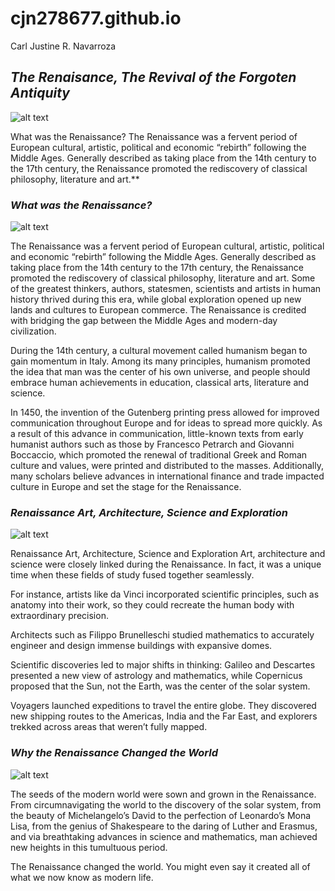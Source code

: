 # cjn278677.github.io
Carl Justine R. Navarroza
## _The Renaisance, The Revival of the Forgoten Antiquity_
![alt text](https://alchetron.com/cdn/classical-antiquity-0fbe6be6-ec09-454b-af1d-f1fc07808a8-resize-750.jpeg)

What was the Renaissance? The Renaissance was a fervent period of European cultural, artistic, political and economic “rebirth” following the Middle Ages. Generally described as taking place from the 14th century to the 17th century, the Renaissance promoted the rediscovery of classical philosophy, literature and art.**
### _What was the Renaissance?_
![alt text](https://collectionapi.metmuseum.org/api/collection/v1/iiif/383095/741130/main-image)

The Renaissance was a fervent period of European cultural, artistic, political and economic “rebirth” following the Middle Ages. Generally described as taking place from the 14th century to the 17th century, the Renaissance promoted the rediscovery of classical philosophy, literature and art. Some of the greatest thinkers, authors, statesmen, scientists and artists in human history thrived during this era, while global exploration opened up new lands and cultures to European commerce. The Renaissance is credited with bridging the gap between the Middle Ages and modern-day civilization.

During the 14th century, a cultural movement called humanism began to gain momentum in Italy. Among its many principles, humanism promoted the idea that man was the center of his own universe, and people should embrace human achievements in education, classical arts, literature and science.

In 1450, the invention of the Gutenberg printing press allowed for improved communication throughout Europe and for ideas to spread more quickly. As a result of this advance in communication, little-known texts from early humanist authors such as those by Francesco Petrarch and Giovanni Boccaccio, which promoted the renewal of traditional Greek and Roman culture and values, were printed and distributed to the masses. Additionally, many scholars believe advances in international finance and trade impacted culture in Europe and set the stage for the Renaissance.
### _Renaissance Art, Architecture, Science and Exploration_
![alt text](https://upload.wikimedia.org/wikipedia/commons/thumb/2/22/The-Last-Supper-Restored-Da-Vinci_32x16.jpg/2560px-The-Last-Supper-Restored-Da-Vinci_32x16.jpg)

Renaissance Art, Architecture, Science and Exploration
Art, architecture and science were closely linked during the Renaissance. In fact, it was a unique time when these fields of study fused together seamlessly.

For instance, artists like da Vinci incorporated scientific principles, such as anatomy into their work, so they could recreate the human body with extraordinary precision.

Architects such as Filippo Brunelleschi studied mathematics to accurately engineer and design immense buildings with expansive domes.

Scientific discoveries led to major shifts in thinking: Galileo and Descartes presented a new view of astrology and mathematics, while Copernicus proposed that the Sun, not the Earth, was the center of the solar system.

Voyagers launched expeditions to travel the entire globe. They discovered new shipping routes to the Americas, India and the Far East, and explorers trekked across areas that weren’t fully mapped.
### _Why the Renaissance Changed the World_
![alt text](https://brilliantio.com/wp-content/uploads/2023/08/how-did-the-renaissance-change-mans-view-of-the-world_260.png)

The seeds of the modern world were sown and grown in the Renaissance. From circumnavigating the world to the discovery of the solar system, from the beauty of Michelangelo’s David to the perfection of Leonardo’s Mona Lisa, from the genius of Shakespeare to the daring of Luther and Erasmus, and via breathtaking advances in science and mathematics, man achieved new heights in this tumultuous period. 

The Renaissance changed the world. You might even say it created all of what we now know as modern life. 
